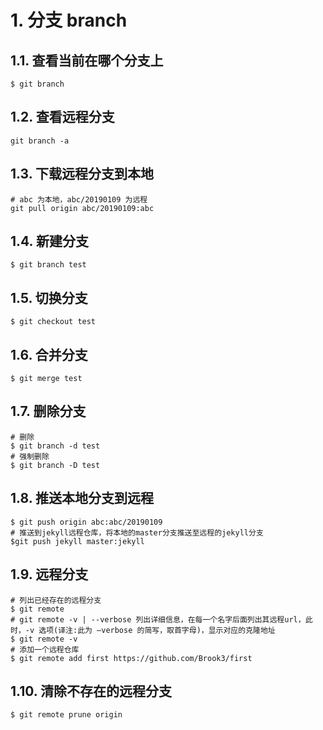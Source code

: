 # 1. 分支 branch

## 1.1. 查看当前在哪个分支上
```git
$ git branch
```

## 1.2. 查看远程分支
```git
git branch -a
```
## 1.3. 下载远程分支到本地
```git
# abc 为本地，abc/20190109 为远程
git pull origin abc/20190109:abc
```

## 1.4. 新建分支
```git
$ git branch test
```

## 1.5. 切换分支
```git
$ git checkout test
```

## 1.6. 合并分支
```git
$ git merge test
```

## 1.7. 删除分支
```git
# 删除
$ git branch -d test
# 强制删除
$ git branch -D test
```

## 1.8. 推送本地分支到远程
```git
$ git push origin abc:abc/20190109
# 推送到jekyll远程仓库，将本地的master分支推送至远程的jekyll分支
$git push jekyll master:jekyll
```

## 1.9. 远程分支
```git
# 列出已经存在的远程分支
$ git remote
# git remote -v | --verbose 列出详细信息，在每一个名字后面列出其远程url，此时，-v 选项(译注:此为 –verbose 的简写，取首字母)，显示对应的克隆地址
$ git remote -v
# 添加一个远程仓库
$ git remote add first https://github.com/Brook3/first
```

## 1.10. 清除不存在的远程分支
```git
$ git remote prune origin
```